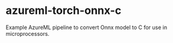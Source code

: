 # azureml-torch-onnx-c
Example AzureML pipeline to convert Onnx model to C for use in microprocessors.
